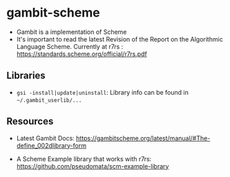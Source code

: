 # gambit-scheme
- Gambit is a implementation of Scheme
- It's important to read the latest Revision of the Report on the Algorithmic Language Scheme. Currently at r7rs : https://standards.scheme.org/official/r7rs.pdf

## Libraries
- `gsi -install|update|uninstall`: Library info can be found in `~/.gambit_userlib/...`

## Resources
- Latest Gambit Docs: https://gambitscheme.org/latest/manual/#The-define_002dlibrary-form


- A Scheme Example library that works with r7rs: https://github.com/pseudomata/scm-example-library
